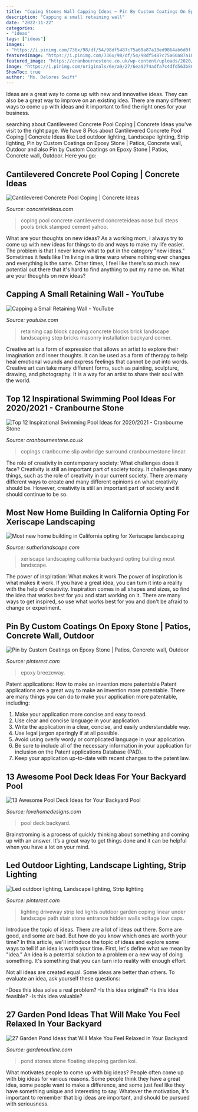 ```yaml
---
title: "Coping Stones Wall Capping Ideas ~ Pin By Custom Coatings On Epoxy Stone"
description: "Capping a small retaining wall"
date: "2022-11-22"
categories:
- "ideas"
tags: ["ideas"]
images:
- "https://i.pinimg.com/736x/98/df/54/98df5487c75a60a87a18ed9864ab6d0f.jpg"
featuredImage: "https://i.pinimg.com/736x/98/df/54/98df5487c75a60a87a18ed9864ab6d0f.jpg"
featured_image: "https://cranbournestone.co.uk/wp-content/uploads/2020/09/Awbridge-Porcelain-non-slip-with-bespoke-roman-end-pool-copings-and-matching-paving-by-cranbourne-stone-ltd-scaled.jpg"
image: "https://i.pinimg.com/originals/6e/a9/27/6ea9274adfa7c4dfd563b806fa24ce65.jpg"
ShowToc: true
author: "Ms. Delores Swift"
---
```



Ideas are a great way to come up with new and innovative ideas. They can also be a great way to improve on an existing idea. There are many different ways to come up with ideas and it important to find the right ones for your business.

	

		
searching about Cantilevered Concrete Pool Coping | Concrete Ideas you've visit to the right page. We have 8 Pics about Cantilevered Concrete Pool Coping | Concrete Ideas like Led outdoor lighting, Landscape lighting, Strip lighting, Pin by Custom Coatings on Epoxy Stone | Patios, Concrete wall, Outdoor and also Pin by Custom Coatings on Epoxy Stone | Patios, Concrete wall, Outdoor. Here you go:
		
    
## Cantilevered Concrete Pool Coping | Concrete Ideas

<img loading=lazy src="https://www.concreteideas.com/wp-content/uploads/2015/05/bull-nose-steps-and-pool-coping-500x332.jpg" onerror="this.onerror=null;this.src='https://tse4.mm.bing.net/th?id=OIP.lxjDO2rGaEAYKFEY17MMGwHaE6&amp;pid=15.1';" alt="Cantilevered Concrete Pool Coping | Concrete Ideas">

_Source: concreteideas.com_

>coping pool concrete cantilevered concreteideas nose bull steps pools brick stamped cement yahoo. 

	

What are your thoughts on new ideas?
As a working mom, I always try to come up with new ideas for things to do and ways to make my life easier. The problem is that I never know what to put in the category "new ideas." Sometimes it feels like I'm living in a time warp where nothing ever changes and everything is the same. Other times, I feel like there's so much new potential out there that it's hard to find anything to put my name on. What are your thoughts on new ideas?

    
## Capping A Small Retaining Wall - YouTube

<img loading=lazy src="https://i.ytimg.com/vi/6UnUlXWQBfw/hqdefault.jpg" onerror="this.onerror=null;this.src='https://tse3.mm.bing.net/th?id=OIP.LqkIfP0IUVNu-ifptfIeWAHaFj&amp;pid=15.1';" alt="Capping a Small Retaining Wall - YouTube">

_Source: youtube.com_

>retaining cap block capping concrete blocks brick landscape landscaping step bricks masonry installation backyard corner. 

	

Creative art is a form of expression that allows an artist to explore their imagination and inner thoughts. It can be used as a form of therapy to help heal emotional wounds and express feelings that cannot be put into words. Creative art can take many different forms, such as painting, sculpture, drawing, and photography. It is a way for an artist to share their soul with the world.

    
## Top 12 Inspirational Swimming Pool Ideas For 2020/2021 - Cranbourne Stone

<img loading=lazy src="https://cranbournestone.co.uk/wp-content/uploads/2020/09/Awbridge-Porcelain-non-slip-with-bespoke-roman-end-pool-copings-and-matching-paving-by-cranbourne-stone-ltd-scaled.jpg" onerror="this.onerror=null;this.src='https://tse2.mm.bing.net/th?id=OIP.XC3t0gBmC5GZ7cyjk1vztAHaE7&amp;pid=15.1';" alt="Top 12 Inspirational Swimming Pool Ideas for 2020/2021 - Cranbourne Stone">

_Source: cranbournestone.co.uk_

>copings cranbourne slip awbridge surround cranbournestone linear. 

	

The role of creativity in contemporary society: What challenges does it face?
Creativity is still an important part of society today. It challenges many things, such as the role of creativity in our current society. There are many different ways to create and many different opinions on what creativity should be. However, creativity is still an important part of society and it should continue to be so.

    
## Most New Home Building In California Opting For Xeriscape Landscaping

<img loading=lazy src="https://www.sutherlandscape.com/wp-content/uploads/2018/06/384c1cd9227d4ae561635fb701103d17.jpg" onerror="this.onerror=null;this.src='https://tse4.mm.bing.net/th?id=OIP.Mrl88jrKs974XtXcaIMXbQHaFi&amp;pid=15.1';" alt="Most new home building in California opting for Xeriscape landscaping">

_Source: sutherlandscape.com_

>xeriscape landscaping california backyard opting building most landscape. 

	

The power of inspiration: What makes it work
The power of inspiration is what makes it work. If you have a great idea, you can turn it into a reality with the help of creativity. Inspiration comes in all shapes and sizes, so find the idea that works best for you and start working on it. There are many ways to get inspired, so use what works best for you and don't be afraid to change or experiment.

    
## Pin By Custom Coatings On Epoxy Stone | Patios, Concrete Wall, Outdoor

<img loading=lazy src="https://i.pinimg.com/736x/98/df/54/98df5487c75a60a87a18ed9864ab6d0f.jpg" onerror="this.onerror=null;this.src='https://tse4.mm.bing.net/th?id=OIP.q2TcknVacMtPTgZ_nEmgtAHaHa&amp;pid=15.1';" alt="Pin by Custom Coatings on Epoxy Stone | Patios, Concrete wall, Outdoor">

_Source: pinterest.com_

>epoxy breezeway. 

	

Patent applications: How to make an invention more patentable
Patent applications are a great way to make an invention more patentable. There are many things you can do to make your application more patentable, including: 
1. Make your application more concise and easy to read.
2. Use clear and concise language in your application. 
3. Write the application in a clear, concise, and easily understandable way. 
4. Use legal jargon sparingly if at all possible. 
5. Avoid using overly wordy or complicated language in your application. 
6. Be sure to include all of the necessary information in your application for inclusion on the Patent applications Database (PAD). 
7. Keep your application up-to-date with recent changes to the patent law.

    
## 13 Awesome Pool Deck Ideas For Your Backyard Pool

<img loading=lazy src="http://lovehomedesign-images.s3-us-west-1.amazonaws.com/wp-content/uploads/2017/04/04040247/Pool-Deck-Ideas-3.jpg" onerror="this.onerror=null;this.src='https://tse1.mm.bing.net/th?id=OIP.ftvlzCiNJcjAqIxWhuZS3gHaE8&amp;pid=15.1';" alt="13 Awesome Pool Deck Ideas for Your Backyard Pool">

_Source: lovehomedesigns.com_

>pool deck backyard. 

	

Brainstroming is a process of quickly thinking about something and coming up with an answer. It’s a great way to get things done and it can be helpful when you have a lot on your mind.

    
## Led Outdoor Lighting, Landscape Lighting, Strip Lighting

<img loading=lazy src="https://i.pinimg.com/originals/6e/a9/27/6ea9274adfa7c4dfd563b806fa24ce65.jpg" onerror="this.onerror=null;this.src='https://tse4.mm.bing.net/th?id=OIP.ZX5PdTsNAtepty4C1rLwWwHaJ4&amp;pid=15.1';" alt="Led outdoor lighting, Landscape lighting, Strip lighting">

_Source: pinterest.com_

>lighting driveway strip led lights outdoor garden coping linear under landscape path stair stone entrance hidden walls voltage low caps. 

	

Introduce the topic of ideas.
There are a lot of ideas out there. Some are good, and some are bad. But how do you know which ones are worth your time? In this article, we'll introduce the topic of ideas and explore some ways to tell if an idea is worth your time.
First, let's define what we mean by "idea." An idea is a potential solution to a problem or a new way of doing something. It's something that you can turn into reality with enough effort.

Not all ideas are created equal. Some ideas are better than others. To evaluate an idea, ask yourself these questions:

-Does this idea solve a real problem?
-Is this idea original?
-Is this idea feasible?
-Is this idea valuable?

    
## 27 Garden Pond Ideas That Will Make You Feel Relaxed In Your Backyard

<img loading=lazy src="https://www.gardenoutline.com/wp-content/uploads/2017/08/koi-pond-with-combination-of-rectangular-and-irregular-shaped-floating-pond-stepping-stones-and-pagoda-stone-decor-and-miniature-maple-tree-with-slatted-bamboo-privacy-fence.jpg" onerror="this.onerror=null;this.src='https://tse2.mm.bing.net/th?id=OIP.RumD6coglULJn0pSTIBjXQHaLH&amp;pid=15.1';" alt="27 Garden Pond Ideas that Will Make You Feel Relaxed in Your Backyard">

_Source: gardenoutline.com_

>pond stones stone floating stepping garden koi. 

	

What motivates people to come up with big ideas?
People often come up with big ideas for various reasons. Some people think they have a great idea, some people want to make a difference, and some just feel like they have something unique and interesting to say. Whatever the motivation, it's important to remember that big ideas are important, and should be pursued with seriousness.

